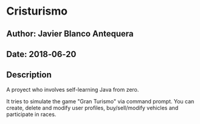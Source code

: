 # Cristurismo

## Author: Javier Blanco Antequera
## Date: 2018‑06‑20

## Description
A proyect who involves self-learning Java from zero.

It tries to simulate the game "Gran Turismo" via command prompt.
You can create, delete and modify user profiles, buy/sell/modify vehicles and participate in races.
